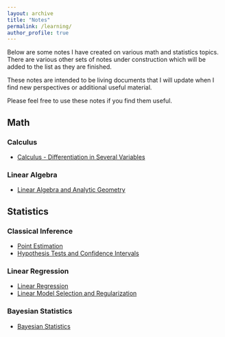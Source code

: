 ```yaml
---
layout: archive
title: "Notes"
permalink: /learning/
author_profile: true
---
```

Below are some notes I have created on various math and statistics topics. There are various other sets of notes under construction which will be added to the list as they are finished. 

These notes are intended to be living documents that I will update when I find new perspectives or additional useful material. 

Please feel free to use these notes if you find them useful. 

## Math 
### Calculus 
- [Calculus - Differentiation in Several Variables](/files/Calculus%20-%20Differentiation%20in%20Several%20Variables.pdf)

### Linear Algebra 
- [Linear Algebra and Analytic Geometry](/files/Linear%20Algebra%20&%20Analytic%20Geometry.pdf)

## Statistics 

### Classical Inference 
- [Point Estimation](/files/Statistics%20-%20Point%20Estimation.pdf)
- [Hypothesis Tests and Confidence Intervals](/files/Statistics%20Hypothesis%20Tests%20and%20Confidence%20Intervals.pdf)

### Linear Regression
- [Linear Regression](/files/Linear%20Regression.pdf)
- [Linear Model Selection and Regularization](/files/Linear%20Model%20Selection%20and%20Regularization.pdf)

### Bayesian Statistics
- [Bayesian Statistics](/files/Bayesian%20Statistics.pdf) 

